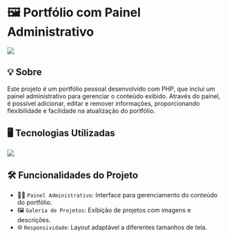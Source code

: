 <h1>🖼️ Portfólio com Painel Administrativo </h1> 
<img loading="lazy" src="https://img.shields.io/github/stars/DanielSouza2005/Portfolio?style=social"/> 

<h2>💡 Sobre</h2>
<p>Este projeto é um portfólio pessoal desenvolvido com PHP, que inclui um painel administrativo para gerenciar o conteúdo exibido. Através do painel, é possível adicionar, editar e remover informações, proporcionando flexibilidade e facilidade na atualização do portfólio.</p> 

<h2>🖥️ Tecnologias Utilizadas</h2> 
<div align="left" dir="auto"> 
  <a href="https://skillicons.dev" rel="nofollow"> 
    <img src="https://skillicons.dev/icons?i=html,css,php"> 
  </a> 
  <br> 
</div> 

<h2>🛠️ Funcionalidades do Projeto</h2>

- 🧑‍💼 <code>Painel Administrativo</code>: Interface para gerenciamento do conteúdo do portfólio.
- 🖼️ <code>Galeria de Projetos</code>: Exibição de projetos com imagens e descrições.
- 🌐 <code>Responsividade</code>: Layout adaptável a diferentes tamanhos de tela.
